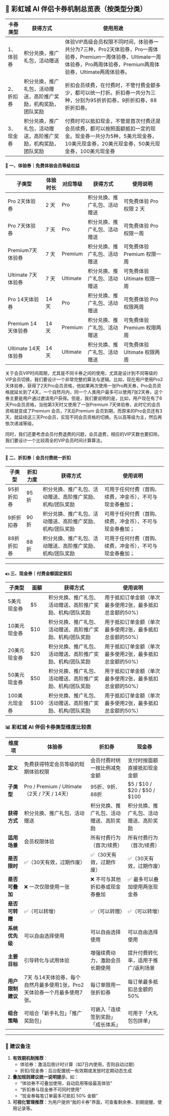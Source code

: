 



## 🌈 彩虹城 AI 伴侣卡券机制总览表（按类型分类）



| 卡券类型  | 获得方式                                                     | 使用用途                                                     |
| --------- | ------------------------------------------------------------ | ------------------------------------------------------------ |
| 1、体验券 | 积分兑换，推广礼包，活动赠送                                 | 体验VIP高级会员权限不同时间，体验券一共分为7三种，Pro2天体验券，Pro一周体验券，Premium一周体验券，Ultimate一周体验券，Pro两周体验券，Premium两周体验券，Ultimate两周体验券。 |
| 2、折扣券 | 积分兑换，推广礼包，活动赠送，高阶推广奖励，机构奖励，团队奖励 | 折扣会员续费，在付费时，不管付费金额多少，都可以统一打折。折扣券一共分为三种，分别为95折折扣券，9折折扣券，88折折扣券。 |
| 3、现金券 | 积分兑换，推广礼包，活动赠送，高阶推广奖励，机构奖励，团队奖励 | 付费时可以抵扣现金，不管是首次付费还是会员续费，都可以按照面额抵扣一定的现金。现金券一共分为5种，5美元现金券，10美元现金券，20美元现金券，50美元现金券，100美元现金券 |



#### 🎁 一、体验券｜**免费体验会员等级权益**

| **子类型**          | **体验时长** | **对应等级** | **获得方式**                 | **使用说明**                 |
| ------------------- | ------------ | ------------ | ---------------------------- | ---------------------------- |
| Pro 2天体验券       | 2 天         | Pro          | 积分兑换、推广礼包、活动赠送 | 可免费体验 Pro 权限 2 天     |
| Pro 7天体验券       | 7 天         | Pro          | 积分兑换、推广礼包、活动赠送 | 可免费体验 Pro 权限一周      |
| Premium7天体验券    | 7 天         | Premium      | 积分兑换、推广礼包、活动赠送 | 可免费体验 Premium 权限一周  |
| Ultimate 7天体验券  | 7 天         | Ultimate     | 积分兑换、推广礼包、活动赠送 | 可免费体验 Ultimate 权限一周 |
| Pro 14天体验券      | 14 天        | Pro          | 积分兑换、推广礼包、活动赠送 | 可免费体验 Pro 权限两周      |
| Premium 14天体验券  | 14 天        | Premium      | 积分兑换、推广礼包、活动赠送 | 可免费体验 Premium 权限两周  |
| Ultimate 14天体验券 | 14 天        | Ultimate     | 积分兑换、推广礼包、活动赠送 | 可免费体验 Ultimate 权限两周 |



关于会员VIP时间周期，尤其是不同卡券之间的使用，尤其是设计到不同等级的VIP会员切换，我们要设计一个非常完整的算法与逻辑。比如，现在用户使用Pro2天体验券，获得了2天Pro会员资格，他如果再次使用一张Pro两天券，Pro会员资格就延长到了4天，一个自然月内，同一个人类用户最多可以使用7张2天券，这个券主要是用户通过邀请用户获得。但是，我们要说明的是，比如，用户现在有了6天Pro会员资格，当他第3天时又使用了一张Premium 7天体验券，此时它的会员资格就变成了Premium 会员，7天后Premium 会员到期，而原来的Pro会员还有3天，就延续这三天Pro会员，实现不同会员资格的切换。先以高等级为主，然后再依次递减等级。

同时，我们还要考虑会员付费退费的问题，会员退费，相应的VIP天数也要扣除。我们要设计一个比较周全的VIP会员时间计算算法。



------

#### 💸 二、折扣券｜**会员付费统一折扣**

| **子类型** | **折扣力度** | **获得方式**                                              | **使用说明**                                             |
| ---------- | ------------ | --------------------------------------------------------- | -------------------------------------------------------- |
| 95折折扣券 | 95 折        | 积分兑换、推广礼包、活动赠送、高阶推广奖励、机构/团队奖励 | 可用于任何付费（首购、续费，冲金币），不可与现金券叠加； |
| 9折折扣券  | 90 折        | 积分兑换、推广礼包、活动赠送、高阶推广奖励、机构/团队奖励 | 可用于任何付费（首购、续费，冲金币），不可与现金券叠加； |
| 88折折扣券 | 88 折        | 积分兑换、推广礼包、活动赠送、高阶推广奖励、机构/团队奖励 | 可用于任何付费（首购、续费，冲金币），不可与现金券叠加； |

------

#### 💵 三、现金券｜**付费金额固定抵扣**

| **子类型**    | **面额** | **获得方式**                                              | **使用说明**                                             |
| ------------- | -------- | --------------------------------------------------------- | -------------------------------------------------------- |
| 5美元现金券   | $5       | 积分兑换、推广礼包、活动赠送、高阶推广奖励、机构/团队奖励 | 用于抵扣订单金额（单次最多使用2张，最多抵扣总金额的50%） |
| 10美元现金券  | $10      | 积分兑换、推广礼包、活动赠送、高阶推广奖励、机构/团队奖励 | 用于抵扣订单金额（单次最多使用2张，最多抵扣总金额的50%） |
| 20美元现金券  | $20      | 积分兑换、推广礼包、活动赠送、高阶推广奖励、机构/团队奖励 | 用于抵扣订单金额（单次最多使用2张，最多抵扣总金额的50%） |
| 50美元现金券  | $50      | 积分兑换、推广礼包、活动赠送、高阶推广奖励、机构/团队奖励 | 用于抵扣订单金额（单次最多使用2张，最多抵扣总金额的50%） |
| 100美元现金券 | $100     | 积分兑换、推广礼包、活动赠送、高阶推广奖励、机构/团队奖励 | 用于抵扣订单金额（单次最多使用2张，最多抵扣总金额的50%） |



### 📊 彩虹城 AI 伴侣卡券类型维度比较表

| **维度项**       | **体验券**                                                   | **折扣券**                             | **现金券**                             |
| ---------------- | ------------------------------------------------------------ | -------------------------------------- | -------------------------------------- |
| **定义**         | 免费获得特定会员等级的短期体验权限                           | 会员付费时统一按比例减免金额           | 支付时按面额直接抵扣现金金额           |
| **子类型**       | Pro / Premium / Ultimate（2天 / 7天 / 14天）                 | 95折、9折、88折                        | $5 / $10 / $20 / $50 / $100            |
| **获得方式**     | 积分兑换、推广礼包、活动赠送                                 | 积分兑换、推广礼包、活动赠送、高阶奖励 | 积分兑换、推广礼包、活动赠送、高阶奖励 |
| **适用场景**     | 会员权限体验                                                 | 所有付费行为（首次/续费）              | 所有付费行为（首次/续费）              |
| **是否限时**     | ✅（30天有效，过期作废）                                      | ✅（30天有效，过期作废）                | ✅（30天有效，过期作废）                |
| **是否可叠加**   | ❌ 一次仅限使用一张                                           | ❌ 不可与其他折扣券或现金券叠加         | ✅ 最多可以叠加使用两张现金券           |
| **是否可转赠**   | ✅（可以转增）                                                | ✅（可以转赠）                          | ✅（可以转增）                          |
| **系统优先级**   | 可以自由选择使用                                             | 可以自由选择使用                       | 可以自由选择使用                       |
| **主要目标**     | 引导转化与试用体验                                           | 增强续费动力，激励会员长期使用         | 提升付费转化率，适用于推广/返利场景    |
| **用户限制建议** | 7天 与14天体验券，每个自然月最多使用1张，Pro2天体验券一个月最多使用7张。 | 每订单限用一张折扣券                   | 每订单最多抵扣总金额的50%              |
| **组合策略**     | 可组合「新手礼包」「推广奖励包」                             | 可嵌入「连续签到奖励」「成长体系」     | 可用于「大礼包包拼单」                 |

------

### 📌 建议备注

1. **有效期机制推荐**：
   - 体验券：激活后倒计时计算（如7日内使用，否则自动过期）
   - 折扣/现金券：后台配置统一有效期或发放时定期动态生成
2. **叠加规则建议统一说明提示**，如：
   - “体验券不可叠加使用，自动启用等级最高体验”
   - “折扣券与现金券不可同时使用”
   - “现金券每笔订单最多可抵扣 50% 金额”
3. **可视化管理推荐**：为用户提供“我的卡券”界面，可查看剩余券、到期提醒、使用记录等。







